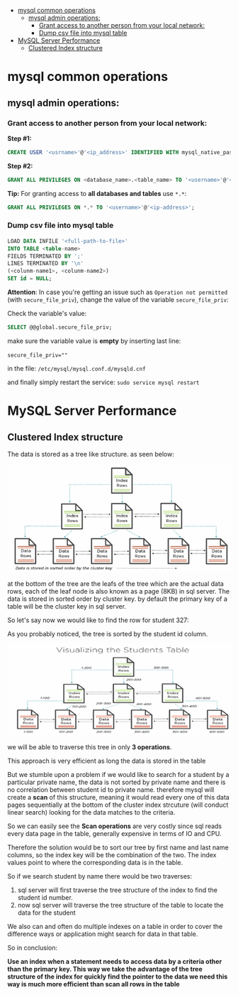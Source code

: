 <!--ts-->
   * [mysql common operations](#mysql-common-operations)
      * [mysql admin operations:](#mysql-admin-operations)
         * [Grant access to another person from your local network:](#grant-access-to-another-person-from-your-local-network)
         * [Dump csv file into mysql table](#dump-csv-file-into-mysql-table)
   * [MySQL Server Performance](#mysql-server-performance)
      * [Clustered Index structure](#clustered-index-structure)

<!-- Added by: gil_diy, at: 2018-10-17T09:55+03:00 -->

<!--te-->

# mysql common operations

## mysql admin operations:
### Grant access to another person from your local network:

**Step #1:**
```sql
CREATE USER '<usrname>'@'<ip_address>' IDENTIFIED WITH mysql_native_password BY '<password>';
```
**Step #2:**

```sql
GRANT ALL PRIVILEGES ON <database_name>.<table_name> TO '<username>'@'<ip-address>';
```


**Tip:** For granting access to **all databases and tables** use `*.*`:

```sql
GRANT ALL PRIVILEGES ON *.* TO '<username>'@'<ip-address>';
```

### Dump csv file into mysql table

```sql
LOAD DATA INFILE '<full-path-to-file>'
INTO TABLE <table-name>
FIELDS TERMINATED BY ';'
LINES TERMINATED BY '\n'
(<colunm-name1>, <colunm-name2>)
SET id = NULL;
```

**Attention**: In case you're getting an issue such as `Operation not permitted` (with `secure_file_priv`),
change the value of the variable `secure_file_priv`:

Check the variable's value:
```sql
SELECT @@global.secure_file_priv;
```
make sure the variable value is **empty** by inserting last line:

`secure_file_priv=""`

in the file: `/etc/mysql/mysql.conf.d/mysqld.cnf`

and finally simply restart the service:
`sudo service mysql restart`

# MySQL Server Performance
## Clustered Index structure
The data is stored as a tree like structure. as seen below:

<img src="images/clustered-index-structure.png" width="656" title="Tree structure">


at the bottom of the tree are the leafs of the tree which are the actual data rows, each of the leaf node is also known as a page (8KB) in sql server.
The data is stored in sorted order by cluster key. by default the primary key of a table will be the cluster key in sql server.



So let's say now we would like to find the row for student 327:

As you probably noticed, the tree is sorted by the student id column.

<img src="images/visualizing_the_students_table.png" width="656" title="Tree structure">

we will be able to traverse this tree in only **3 operations**.

This approach is very efficient as long the data is stored in the table

But we stumble upon a problem if we would like to search for a student by a particular private name, the data is not sorted by private name and there is no correlation between student id to private name. therefore mysql will create a **scan** of this structure, meaning it would read every one of this data pages sequentially at the bottom of the cluster index strcuture (will conduct linear search) looking for the data matches to the criteria.

So we can easily see the **Scan operations** are very costly since sql reads every data page  in the table, generally expensive in terms of IO and CPU.

Therefore the solution would be to sort our tree by first name and last name columns, so the index key will be the combination of the two. The index values point to where the corresponding data is in the table.

So if we search student by name there would be two traverses:
1. sql server will first traverse the tree structure of the index to find the student id number.
2. now sql server will traverse the tree structure of the table to locate the data for the student

We also can and often do multiple indexes on a table in order to cover the difference ways or application might search for data in that table.


So in conclusion:

**Use an index when a statement needs to access data by a criteria other than the primary key. This way we take the advantage of the tree structure of the index for quickly find the pointer to the data we need this way is much more efficient than scan all rows in the table**



